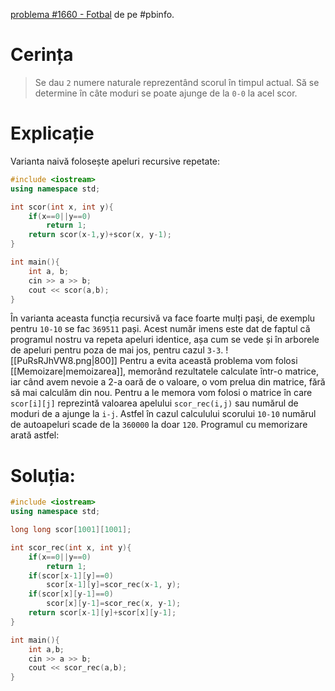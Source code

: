 [problema #1660 - Fotbal](https://www.pbinfo.ro/probleme/1660/fotbal) de pe #pbinfo.
# Cerința
> Se dau `2` numere naturale reprezentând scorul în timpul actual. Să se determine în câte moduri se poate ajunge de la `0-0` la acel scor.
# Explicație
Varianta naivă folosește apeluri recursive repetate:
```cpp
#include <iostream>
using namespace std;

int scor(int x, int y){
    if(x==0||y==0)
        return 1;
    return scor(x-1,y)+scor(x, y-1);
}

int main(){
    int a, b;
    cin >> a >> b;
    cout << scor(a,b);
}
```
În varianta aceasta funcția recursivă va face foarte mulți pași, de exemplu pentru `10-10` se fac `369511` pași. Acest număr imens este dat de faptul că programul nostru va repeta apeluri identice, așa cum se vede și în arborele de apeluri pentru poza de mai jos, pentru cazul `3-3`.
![[PuRsRJhVW8.png|800]]
Pentru a evita această problema vom folosi [[Memoizare|memoizarea]], memorând rezultatele calculate într-o matrice, iar când avem nevoie a 2-a oară de o valoare, o vom prelua din matrice, fără să mai calculăm din nou. Pentru a le memora vom folosi o matrice în care `scor[i][j]` reprezintă valoarea apelului `scor_rec(i,j)` sau numărul de moduri de a ajunge la `i-j`. Astfel în cazul calculului scorului `10-10` numărul de autoapeluri scade de la `360000` la doar `120`. Programul cu memorizare arată astfel:
# Soluția:
```cpp
#include <iostream>
using namespace std;

long long scor[1001][1001];

int scor_rec(int x, int y){
    if(x==0||y==0)
        return 1;
    if(scor[x-1][y]==0)
        scor[x-1][y]=scor_rec(x-1, y);
    if(scor[x][y-1]==0)
        scor[x][y-1]=scor_rec(x, y-1);
    return scor[x-1][y]+scor[x][y-1];
}

int main(){
    int a,b;
    cin >> a >> b;
    cout << scor_rec(a,b);
}
```
